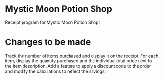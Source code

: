 # Mystic Moon Potion Shop
 Receipt program for Mystic Moon Potion Shop!

# Changes to be made
 Track the number of items purchased and display it on the receipt.
 For each item, display the quantity purchased and the individual total price next to the item description.
 Add a feature to apply a discount code to the order and modify the calculations to reflect the savings.
